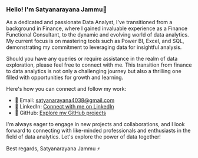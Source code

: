 ### Hello! I'm Satyanarayana Jammu👋


As a dedicated and passionate Data Analyst, I've transitioned from a background in Finance, where I gained invaluable experience as a Finance Functional Consultant, to the dynamic and evolving world of data analytics. My current focus is on mastering tools such as Power BI, Excel, and SQL, demonstrating my commitment to leveraging data for insightful analysis.

Should you have any queries or require assistance in the realm of data exploration, please feel free to connect with me. This transition from finance to data analytics is not only a challenging journey but also a thrilling one filled with opportunities for growth and learning.

Here's how you can connect and follow my work:
- 📧 Email: satyanarayana4038@gmail.com
- 💼 LinkedIn: [Connect with me on LinkedIn](https://www.linkedin.com/in/satyanarayana-jammu-412173132/)
- 🚀 GitHub: [Explore my GitHub projects](https://github.com/SatyaJammu3)

I'm always eager to engage in new projects and collaborations, and I look forward to connecting with like-minded professionals and enthusiasts in the field of data analytics. Let's explore the power of data together!

Best regards,
Satyanarayana Jammu ⚡
